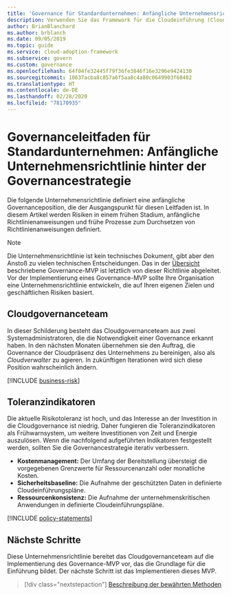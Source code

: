```yaml
---
title: 'Governance für Standardunternehmen: Anfängliche Unternehmensrichtlinie'
description: Verwenden Sie das Framework für die Cloudeinführung (Cloud Adoption Framework) für Azure, um die anfängliche Governanceposition, Risiken in der Anfangsphase, anfängliche Richtlinienanweisungen und Prozesse zur frühzeitigen Erzwingung zu definieren.
author: BrianBlanchard
ms.author: brblanch
ms.date: 09/05/2019
ms.topic: guide
ms.service: cloud-adoption-framework
ms.subservice: govern
ms.custom: governance
ms.openlocfilehash: 64f04fe32445f79f36fe3846f16e3296e9424130
ms.sourcegitcommit: 10637acba8c857a6f5aa8c4a80c0649903f60402
ms.translationtype: HT
ms.contentlocale: de-DE
ms.lasthandoff: 02/28/2020
ms.locfileid: "78170935"
---
```

# <a name="standard-enterprise-governance-guide-initial-corporate-policy-behind-the-governance-strategy"></a>Governanceleitfaden für Standardunternehmen: Anfängliche Unternehmensrichtlinie hinter der Governancestrategie

Die folgende Unternehmensrichtlinie definiert eine anfängliche Governanceposition, die der Ausgangspunkt für diesen Leitfaden ist. In diesem Artikel werden Risiken in einem frühen Stadium, anfängliche Richtlinienanweisungen und frühe Prozesse zum Durchsetzen von Richtlinienanweisungen definiert.

> [!NOTE]
>Die Unternehmensrichtlinie ist kein technisches Dokument, gibt aber den Anstoß zu vielen technischen Entscheidungen. Das in der [Übersicht](./index.md) beschriebene Governance-MVP ist letztlich von dieser Richtlinie abgeleitet. Vor der Implementierung eines Governance-MVP sollte Ihre Organisation eine Unternehmensrichtlinie entwickeln, die auf Ihren eigenen Zielen und geschäftlichen Risiken basiert.

## <a name="cloud-governance-team"></a>Cloudgovernanceteam

In dieser Schilderung besteht das Cloudgovernanceteam aus zwei Systemadministratoren, die die Notwendigkeit einer Governance erkannt haben. In den nächsten Monaten übernehmen sie den Auftrag, die Governance der Cloudpräsenz des Unternehmens zu bereinigen, also als _Cloudverwalter_ zu agieren. In zukünftigen Iterationen wird sich diese Position wahrscheinlich ändern.

[!INCLUDE [business-risk](../../../../includes/business-risks.md)]

## <a name="tolerance-indicators"></a>Toleranzindikatoren

Die aktuelle Risikotoleranz ist hoch, und das Interesse an der Investition in die Cloudgovernance ist niedrig. Daher fungieren die Toleranzindikatoren als Frühwarnsystem, um weitere Investitionen von Zeit und Energie auszulösen. Wenn die nachfolgend aufgeführten Indikatoren festgestellt werden, sollten Sie die Governancestrategie iterativ verbessern.

- **Kostenmanagement:** Der Umfang der Bereitstellung übersteigt die vorgegebenen Grenzwerte für Ressourcenanzahl oder monatliche Kosten.
- **Sicherheitsbaseline:** Die Aufnahme der geschützten Daten in definierte Cloudeinführungspläne.
- **Ressourcenkonsistenz:** Die Aufnahme der unternehmenskritischen Anwendungen in definierte Cloudeinführungspläne.

[!INCLUDE [policy-statements](../../../../includes/policy-statements.md)]

## <a name="next-steps"></a>Nächste Schritte

Diese Unternehmensrichtlinie bereitet das Cloudgovernanceteam auf die Implementierung des Governance-MVP vor, das die Grundlage für die Einführung bildet. Der nächste Schritt ist das Implementieren dieses MVP.

> [!div class="nextstepaction"]
> [Beschreibung der bewährten Methoden](./prescriptive-guidance.md)
